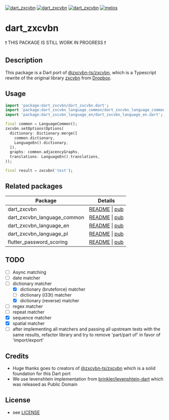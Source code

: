 [![dart_zxcvbn](https://img.shields.io/pub/v/dart_zxcvbn.svg)](https://pub.dev/packages/dart_zxcvbn)
[![dart_zxcvbn](https://img.shields.io/github/license/inway/dart_zxcvbn)](LICENSE)
[![dart_zxcvbn](https://github.com/inway/dart_zxcvbn/actions/workflows/dart.yml/badge.svg)](https://github.com/inway/dart_zxcvbn/actions/workflows/dart.yml)
[![melos](https://img.shields.io/badge/maintained%20with-melos-f700ff.svg?style=flat-square)](https://github.com/inway/dart_zxcvbn)

# dart_zxcvbn

❗ THIS PACKAGE IS STILL WORK IN PROGRESS ❗

## Description

This package is a Dart port of
[@zxcvbn-ts/zxcvbn](https://github.com/zxcvbn-ts/zxcvbn), which is a Typescript
rewrite of the original library [zxcvbn](https://github.com/dropbox/zxcvbn) from
[Dropbox](https://github.com/dropbox).

## Usage

```dart
import 'package:dart_zxcvbn/dart_zxcvbn.dart';
import 'package:dart_zxcvbn_language_common/dart_zxcvbn_language_common.dart';
import 'package:dart_zxcvbn_language_en/dart_zxcvbn_language_en.dart';

final common = LanguageCommon();
zxcvbn.setOptions(Options(
  dictionary: Dictionary.merge([
    common.dictionary,
    LanguageEn().dictionary,
  ]),
  graphs: common.adjacencyGraphs,
  translations: LanguageEn().translations,
));

final result = zxcvbn('test');
```

## Related packages

| Package                     | Details                                                                                                                 |
| --------------------------- | ----------------------------------------------------------------------------------------------------------------------- |
| dart_zxcvbn                 | [README](packages/dart_zxcvbn/README.md) \| [pub](https://pub.dev/packages/dart_zxcvbn)                                 |
| dart_zxcvbn_language_common | [README](packages/dart_zxcvbn_language_common/README.md) \| [pub](https://pub.dev/packages/dart_zxcvbn_language_common) |
| dart_zxcvbn_language_en     | [README](packages/dart_zxcvbn_language_en/README.md) \| [pub](https://pub.dev/packages/dart_zxcvbn_language_en)         |
| dart_zxcvbn_language_pl     | [README](packages/dart_zxcvbn_language_pl/README.md) \| [pub](https://pub.dev/packages/dart_zxcvbn_language_pl)         |
| flutter_password_scoring    | [README](packages/flutter_password_scoring/README.md) \| [pub](https://pub.dev/packages/flutter_password_scoring)       |

## TODO

- [ ] Async matching
- [ ] date matcher
- [ ] dictionary matcher
  - [x] dictionary (bruteforce) matcher
  - [ ] dictionary (l33t) matcher
  - [x] dictionary (reverse) matcher
- [ ] regex matcher
- [ ] repeat matcher
- [x] sequence matcher
- [x] spatial matcher
- [ ] after implementing all matchers and passing all upstream tests with the
      same results, refactor library and try to remove 'part/part of' in favor of
      'import/export'

## Credits

- Huge thanks goes to creators of
  [@zxcvbn-ts/zxcvbn](https://github.com/zxcvbn-ts/zxcvbn) which is a solid
  foundation for this Dart port
- We use levenshtein implementation from
  [brinkler/levenshtein-dart](https://github.com/brinkler/levenshtein-dart)
  which was released as Public Domain

## License

- see [LICENSE](https://github.com/inway/dart_zxcvbn/LICENSE)
